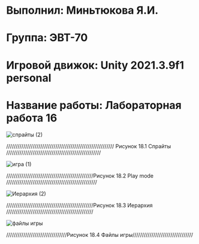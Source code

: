 # Выполнил: Миньтюкова Я.И.
# Группа: ЭВТ-70
# Игровой движок: Unity 2021.3.9f1 personal
# Название работы: Лабораторная работа 16


![спрайты (2)](https://user-images.githubusercontent.com/32439405/204883450-7eeeadc5-c462-49f1-996e-6dae51abb1e4.png)

///////////////////////////////////////////////////////// Рисунок 18.1 Спрайты //////////////////////////////////////////////////

![игра (1)](https://user-images.githubusercontent.com/32439405/204883574-58b06986-576d-4fd3-9415-89cac05bc044.png)

//////////////////////////////////////////////Рисунок 18.2 Play mode ////////////////////////////////////////////////

![Иерархия (2)](https://user-images.githubusercontent.com/32439405/204883673-b031432c-0cd4-4264-931b-73f32dad13cd.png)

//////////////////////////////////////////////Рисунок 18.3 Иерархия //////////////////////////////////////////////

![файлы игры](https://user-images.githubusercontent.com/32439405/204883702-a7915a85-65bc-4e6d-acf4-51bc6ec81fa3.png)

////////////////////////////////Рисунок 18.4 Файлы игры////////////////////////////////


